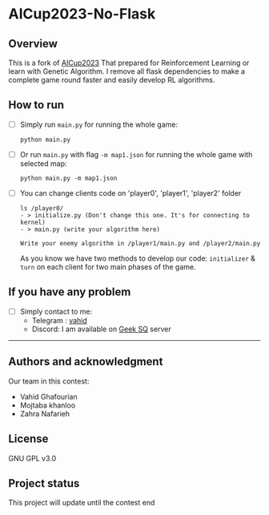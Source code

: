 # AICup2023-No-Flask



## Overview

This is a fork of [AICup2023](https://github.com/AI-Cup-Kernel) That prepared for Reinforcement Learning or learn with
Genetic Algorithm. I remove all flask dependencies to make a complete game round faster
and easily develop RL algorithms.

## How to run

- [ ] Simply run `main.py` for running the whole game:
    ```
    python main.py
    ```
- [ ] Or run `main.py` with flag `-m map1.json` for running the whole game with selected map:
  ```
  python main.py -m map1.json
  ```
- [ ] You can change clients code on 'player0', 'player1', 'player2' folder
    ```
    ls /player0/
    - > initialize.py (Don't change this one. It's for connecting to kernel)
    - > main.py (write your algorithm here)
    ```
    ```
    Write your enemy algorithm in /player1/main.py and /player2/main.py
    ```
    As you know we have two methods to develop our code: `initializer` & `turn` on each client for two
    main phases of the game.

## If you have any problem

- [ ] Simply contact to me:
  - Telegram : [vahid](t.me/haj_vahid)
  - Discord: I am available on [Geek SQ](https://discord.gg/5PjQVd55) server
  
***
## Authors and acknowledgment
Our team in this contest:
- Vahid Ghafourian
- Mojtaba khanloo
- Zahra Nafarieh

## License
GNU GPL v3.0

## Project status
This project will update until the contest end
